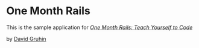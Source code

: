 # One Month Rails

This is the sample application for
[*One Month Rails: Teach Yourself to Code*](http://onemonthrailss.com)

by [David Gruhin](http://facebook.com/dgruhin)